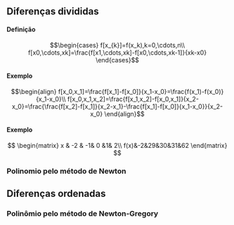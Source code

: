 ## Diferenças divididas

#### Definição

$$\begin{cases}
  f[x_{k}]=f(x_k),k=0,\cdots,n\\
  f[x0,\cdots,xk]=\frac{f[x1,\cdots,xk]-f[x0,\cdots,xk-1]}{xk-x0}  
\end{cases}$$

#### Exemplo

$$\begin{align}
    f[x_0,x_1]=\frac{f[x_1]-f[x_0]}{x_1-x_0}=\frac{f(x_1)-f(x_0)}{x_1-x_0}\\
    f[x_0,x_1,x_2]=\frac{f[x_1,x_2]-f[x_0,x_1]}{x_2-x_0}=\frac{\frac{f[x_2]-f[x_1]}{x_2-x_1}-\frac{f[x_1]-f[x_0]}{x_1-x_0}}{x_2-x_0}
\end{align}$$

#### Exemplo

$$
\begin{matrix}
    x & -2 & -1& 0 &1& 2\\
    f(x)&-2&29&30&31&62 
\end{matrix}
$$  


### Polinomio pelo método de Newton

## Diferenças ordenadas

### Polinômio pelo método de Newton-Gregory